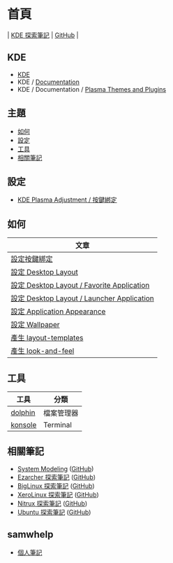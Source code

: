 
# 首頁

| [KDE 探索筆記](https://samwhelp.github.io/note-about-kde/) | [GitHub](https://github.com/samwhelp/note-about-kde) |


## KDE

* [KDE](https://kde.org/)
* KDE / [Documentation](https://develop.kde.org/docs/)
* KDE / Documentation / [Plasma Themes and Plugins](https://develop.kde.org/docs/plasma/)


## 主題

* [如何](#如何)
* [設定](#設定)
* [工具](#工具)
* [相關筆記](#相關筆記)


## 設定

* [KDE Plasma Adjustment / 按鍵綁定](https://samwhelp.github.io/note-about-kde/read/config/keybind.html)


## 如何

| 文章 |
| --- |
| [設定按鍵綁定](https://samwhelp.github.io/note-about-kde/read/howto/config-keybind-by-command.html) |
| [設定 Desktop Layout](https://samwhelp.github.io/note-about-kde/read/howto/config-desktop-layout-by-command.html) |
| [設定 Desktop Layout / Favorite Application](https://samwhelp.github.io/note-about-kde/read/howto/config-desktop-layout-favorite-application.html) |
| [設定 Desktop Layout / Launcher Application](https://samwhelp.github.io/note-about-kde/read/howto/config-desktop-layout-launcher-application.html) |
| [設定 Application Appearance](https://samwhelp.github.io/note-about-kde/read/howto/config-application-appearance-by-command.html) |
| [設定 Wallpaper](https://samwhelp.github.io/note-about-kde/read/howto/config-wallpaper-by-command.html) |
| [產生 layout-templates](https://samwhelp.github.io/note-about-kde/read/howto/create-layout-templates.html) |
| [產生 look-and-feel](https://samwhelp.github.io/note-about-kde/read/howto/create-look-and-feel.html) |


## 工具

| 工具 | 分類 |
| --- | --- |
| [dolphin](https://samwhelp.github.io/note-about-kde/read/subject/tool/file-manager/dolphin.html) | 檔案管理器 |
| [konsole](https://samwhelp.github.io/note-about-kde/read/subject/tool/terminal/konsole.html) | Terminal |


## 相關筆記

* [System Modeling](https://samwhelp.github.io/system-modeling/) ([GitHub](https://github.com/samwhelp/system-modeling/))
* [Ezarcher 探索筆記](https://samwhelp.github.io/note-about-ezarcher/) ([GitHub](https://github.com/samwhelp/note-about-ezarcher/))
* [BigLinux 探索筆記](https://samwhelp.github.io/note-about-biglinux/) ([GitHub](https://github.com/samwhelp/note-about-biglinux/))
* [XeroLinux 探索筆記](https://samwhelp.github.io/note-about-xerolinux/) ([GitHub](https://github.com/samwhelp/note-about-xerolinux/))
* [Nitrux 探索筆記](https://samwhelp.github.io/note-about-nitrux/) ([GitHub](https://github.com/samwhelp/note-about-nitrux/))
* [Ubuntu 探索筆記](https://samwhelp.github.io/note-about-ubuntu/) ([GitHub](https://github.com/samwhelp/note-about-ubuntu/))


## samwhelp

* [個人筆記](https://samwhelp.github.io/book/)
